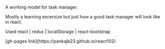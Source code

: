 <p>A working model for task manager. </p>
<p>Mostly a learning excersize but just how a good task manager will look like in react. </p>
<p> Used react | redux | localStorage | react-bootstrap </p>
[gh-pages link](https://pankajb23.github.io/react102)
